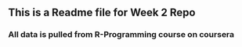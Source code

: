 ## This is a Readme file for Week 2 Repo

### All data is pulled from R-Programming course on coursera

